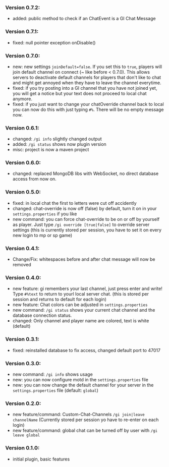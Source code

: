 ### Version 0.7.2:
- added: public method to check if an ChatEvent is a GI Chat Message

### Version 0.7.1:
- fixed: null pointer exception onDisable()

### Version 0.7.0:
- new: new settings `joinDefault=false`. If you set this to `true`, players will join default channel on connect (~ like before < 0.7.0). This allows servers to deactivate default channels for players that don't like to chat and might get annoyed when they have to leave the channel everytime.
- fixed: if you try posting into a GI channel that you have not joined yet, you will get a notice but your text does not proceed to local chat anymore.
- fixed: if you just want to change your chatOverride channel back to local you can now do this with just typing `#%`. There will be no empty message now. 

### Version 0.6.1:
- changed: `/gi info` slightly changed output
- added: `/gi status` shows now plugin version
- misc: project is now a maven project

### Version 0.6.0:
- changed: replaced MongoDB libs with WebSocket, no direct database access from now on.

### Version 0.5.0:
- fixed: in local chat the first to letters were cut off accidently
- changed: chat-override is now off (false) by default, turn it on in your `settings.properties` if you like
- new command: you can force chat-override to be on or off by yourself as player. Just type `/gi override [true|false]` to override server settings (this is currently stored per session, you have to set it on every new login to mp or sp game)

### Version 0.4.1:
- Change/Fix: whitespaces before and after chat message will now be removed

### Version 0.4.0:
- new feature: gi remembers your last channel, just press enter and write! Type `#%text` to return to yourl local server chat. (this is stored per session and returns to default for each login)
- new feature: Chat colors can be adjusted in `settings.properties`
- new command: `/gi status` shows your current chat channel and the database connection status.
- changed: Only channel and player name are colored, text is white (default)

### Version 0.3.1:
- fixed: reinstalled database to fix access, changed default port to 47017

### Version 0.3.0:
- new command: `/gi info` shows usage
- new: you can now configure motd in the `settings.properties` file
- new: you can now change the default channel for your server in the `settings.properties` file (default: `global`)

### Version 0.2.0:
- new feature/command: Custom-Chat-Channels `/gi join|leave channelName` (Currently stored per session yo have to re-enter on each login)
- new feature/command: global chat can be turned off by user with `/gi leave global`

### Version 0.1.0:
- initial plugin, basic features